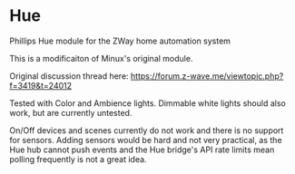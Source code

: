 # Hue
Phillips Hue module for the ZWay home automation system

This is a modificaiton of Minux's original module.

Original discussion thread here: https://forum.z-wave.me/viewtopic.php?f=3419&t=24012

Tested with Color and Ambience lights. Dimmable white lights should also work,
but are currently untested.

On/Off devices and scenes currently do not work and there is no support for sensors.
Adding sensors would be hard and not very practical, as the Hue hub cannot push events
and the Hue bridge's API rate limits mean polling frequently is not a great idea.
